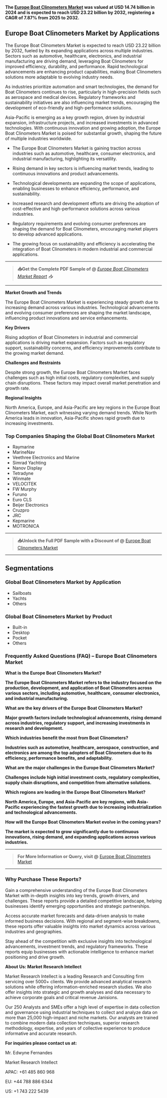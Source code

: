 <p><strong>The <a href="https://www.marketresearchintellect.com/download-sample/?rid=361750&amp;utm_source=Pulse-April-Europe&amp;utm_medium=852">Europe Boat Clinometers Market</a> was valued at USD 14.74 billion in 2024 and is expected to reach USD 23.22 billion by 2032, registering a CAGR of 7.87% from 2025 to 2032.</strong></p><h2>Europe Boat Clinometers Market by Applications&nbsp;</h2><p><p>The Europe Boat Clinometers Market is expected to reach USD 23.22 billion by 2032, fueled by its expanding applications across multiple industries. Sectors such as automotive, healthcare, electronics, and industrial manufacturing are driving demand, leveraging Boat Clinometers for improved efficiency, durability, and performance. Rapid technological advancements are enhancing product capabilities, making Boat Clinometers solutions more adaptable to evolving industry needs.</p><p>As industries prioritize automation and smart technologies, the demand for Boat Clinometers continues to rise, particularly in high-precision fields such as aerospace and medical devices. Regulatory frameworks and sustainability initiatives are also influencing market trends, encouraging the development of eco-friendly and high-performance solutions.</p><p>Asia-Pacific is emerging as a key growth region, driven by industrial expansion, infrastructure projects, and increased investments in advanced technologies. With continuous innovation and growing adoption, the Europe Boat Clinometers Market is poised for substantial growth, shaping the future of multiple industries worldwide.</p></p><ul><li><p>The Europe Boat Clinometers Market is gaining traction across industries such as automotive, healthcare, consumer electronics, and industrial manufacturing, highlighting its versatility.</p></li><li><p>Rising demand in key sectors is influencing market trends, leading to continuous innovations and product advancements.</p></li><li><p>Technological developments are expanding the scope of applications, enabling businesses to enhance efficiency, performance, and sustainability.</p></li><li><p>Increased research and development efforts are driving the adoption of cost-effective and high-performance solutions across various industries.</p></li><li><p>Regulatory requirements and evolving consumer preferences are shaping the demand for Boat Clinometers, encouraging market players to develop advanced applications.</p></li><li><p>The growing focus on sustainability and efficiency is accelerating the integration of Boat Clinometers in modern industrial and commercial applications.</p></li></ul><hr /><blockquote><p><strong><span class="font-[700]">📥Get the Complete PDF Sample of @ </span></strong><em><span class="font-[700]"><a href="https://www.marketresearchintellect.com/download-sample/?rid=361750&amp;utm_source=Pulse-April-Europe&amp;utm_medium=852" target="_blank" data-tracking-control-name="article-ssr-frontend-pulse_little-text-block" data-tracking-will-navigate="" data-test-link="">Europe Boat Clinometers Market Report</a>&nbsp;📥</span></em></p></blockquote><hr /><p class="" data-start="77" data-end="360"><strong data-start="77" data-end="105">Market Growth and Trends</strong></p><p class="" data-start="77" data-end="360">The Europe Boat Clinometers Market is experiencing steady growth due to increasing demand across various industries. Technological advancements and evolving consumer preferences are shaping the market landscape, influencing product innovations and service enhancements.</p><p class="" data-start="362" data-end="606"><strong data-start="362" data-end="377">Key Drivers</strong></p><p class="" data-start="362" data-end="606">Rising adoption of Boat Clinometers in industrial and commercial applications is driving market expansion. Factors such as regulatory support, sustainability concerns, and efficiency improvements contribute to the growing market demand.</p><p class="" data-start="608" data-end="849"><strong data-start="608" data-end="637">Challenges and Restraints</strong></p><p class="" data-start="608" data-end="849">Despite strong growth, the Europe Boat Clinometers Market faces challenges such as high initial costs, regulatory complexities, and supply chain disruptions. These factors may impact overall market penetration and growth rate.</p><p class="" data-start="851" data-end="1095"><strong data-start="851" data-end="872">Regional Insights</strong></p><p class="" data-start="851" data-end="1095">North America, Europe, and Asia-Pacific are key regions in the Europe Boat Clinometers Market, each witnessing varying demand trends. While North America leads in innovation, Asia-Pacific shows rapid growth due to increasing investments.</p><p><h3>Top Companies Shaping the Global Boat Clinometers Market </h3><ul><li>Raymarine</li><li>MarineNav</li><li>Veethree Electronics and Marine</li><li>Simrad Yachting</li><li>Nanov Display</li><li>Tetradyne</li><li>Winmate</li><li>VELOCITEK</li><li>FW Murphy</li><li>Furuno</li><li>Euro CLS</li><li>Beijer Electronics</li><li>Cruzpro</li><li>JRC</li><li>Kepmarine</li><li>MOTRONICA</li></ul></p><hr /><blockquote><p><strong>📥Unlock the Full PDF Sample with a Discount of @</strong> <a href="https://www.marketresearchintellect.com/ask-for-discount/?rid=361750&amp;utm_source=Pulse-April-Europe&amp;utm_medium=852">Europe Boat Clinometers Market</a></p></blockquote><hr /><p><h2>Segmentations</h2><h3>Global Boat Clinometers Market by Application</h3><ul><li>Sailboats</li><li>Yachts</li><li>Others</li></ul><h3>Global Boat Clinometers Market by Product</h3><ul><li>Built-in</li><li>Desktop</li><li>Pocket</li><li>Others</li></ul></p><h3><strong>Frequently Asked Questions (FAQ) &ndash; Europe Boat Clinometers Market</strong></h3><p><strong>What is the Europe Boat Clinometers Market?</strong></p><p><strong>The Europe Boat Clinometers Market refers to the industry focused on the production, development, and application of Boat Clinometers across various sectors, including automotive, healthcare, consumer electronics, and industrial manufacturing.</strong></p><p><strong>What are the key drivers of the Europe Boat Clinometers Market?</strong></p><p><strong>Major growth factors include technological advancements, rising demand across industries, regulatory support, and increasing investments in research and development.</strong></p><p><strong>Which industries benefit the most from Boat Clinometers?</strong></p><p><strong>Industries such as automotive, healthcare, aerospace, construction, and electronics are among the top adopters of Boat Clinometers due to its efficiency, performance benefits, and adaptability.</strong></p><p><strong>What are the major challenges in the Europe Boat Clinometers Market?</strong></p><p><strong>Challenges include high initial investment costs, regulatory complexities, supply chain disruptions, and competition from alternative solutions.</strong></p><p><strong>Which regions are leading in the Europe Boat Clinometers Market?</strong></p><p><strong>North America, Europe, and Asia-Pacific are key regions, with Asia-Pacific experiencing the fastest growth due to increasing industrialization and technological advancements.</strong></p><p><strong>How will the Europe Boat Clinometers Market evolve in the coming years?</strong></p><p><strong>The market is expected to grow significantly due to continuous innovations, rising demand, and expanding applications across various industries.</strong></p><hr /><blockquote><p><span class="font-[700]"><strong>For More Information or Query, visit&nbsp;@</strong>&nbsp;</span><span class="font-[700]"><a href="https://www.marketresearchintellect.com/product/global-boat-clinometers-market-size-and-forecast/?utm_source=Linkedin&utm_medium=852" target="_blank" data-tracking-control-name="article-ssr-frontend-pulse_little-text-block" data-tracking-will-navigate="" data-test-link="">Europe Boat Clinometers Market</a></span></p></blockquote><hr /><h3><strong data-start="0" data-end="31">Why Purchase These Reports?</strong></h3><p class="" data-start="35" data-end="297">Gain a comprehensive understanding of the Europe Boat Clinometers Market with in-depth insights into key trends, growth drivers, and challenges. These reports provide a detailed competitive landscape, helping businesses identify emerging opportunities and strategic partnerships.</p><p class="" data-start="299" data-end="540">Access accurate market forecasts and data-driven analysis to make informed business decisions. With regional and segment-wise breakdowns, these reports offer valuable insights into market dynamics across various industries and geographies.</p><p class="" data-start="542" data-end="784">Stay ahead of the competition with exclusive insights into technological advancements, investment trends, and regulatory frameworks. These reports equip businesses with actionable intelligence to enhance market positioning and drive growth.</p><p><strong><span class="font-[700]">About Us: Market Research Intellect</span></strong></p><p><span class="">Market Research Intellect is a leading Research and Consulting firm servicing over 5000+ clients. We provide advanced analytical research solutions while offering information-enriched research studies.&nbsp;</span>We also offer insights into strategic and growth analyses and data necessary to achieve corporate goals and critical revenue Janisions.</p><p><span class="">Our 250 Analysts and SMEs offer a high level of expertise in data collection and governance using industrial techniques to collect and analyze data on more than 25,000 high-impact and niche markets. Our analysts are trained to combine modern data collection techniques, superior research methodology, expertise, and years of collective experience to produce informative and accurate research.</span></p><p><strong>For inquiries please contact us at:</strong></p><p>Mr. Edwyne Fernandes</p><p>Market Research Intellect</p><p>APAC: +61 485 860 968</p><p>EU: +44 788 886 6344</p><p>US: +1 743 222 5439</p>
